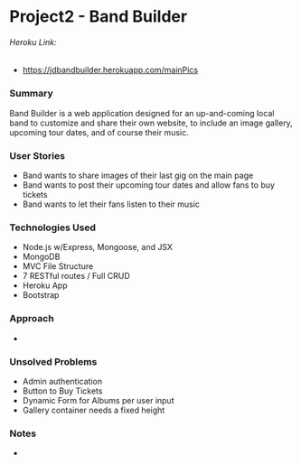 # Project2 - Band Builder

###### Heroku Link: 
+ https://jdbandbuilder.herokuapp.com/mainPics

### Summary
Band Builder is a web application designed for an up-and-coming local band to customize and share their own website, to include an image gallery, upcoming tour dates, and of course their music. 

### User Stories
+ Band wants to share images of their last gig on the main page
+ Band wants to post their upcoming tour dates and allow fans to buy tickets
+ Band wants to let their fans listen to their music

### Technologies Used
+ Node.js w/Express, Mongoose, and JSX
+ MongoDB
+ MVC File Structure
+ 7 RESTful routes / Full CRUD
+ Heroku App
+ Bootstrap

### Approach 
+ 

### Unsolved Problems
+ Admin authentication
+ Button to Buy Tickets
+ Dynamic Form for Albums per user input
+ Gallery container needs a fixed height

### Notes
+ 


